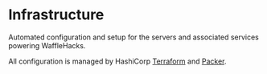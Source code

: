 # Infrastructure

Automated configuration and setup for the servers and associated services powering WaffleHacks.

All configuration is managed by HashiCorp [Terraform](https://terraform.io) and [Packer](https://packer.io).
